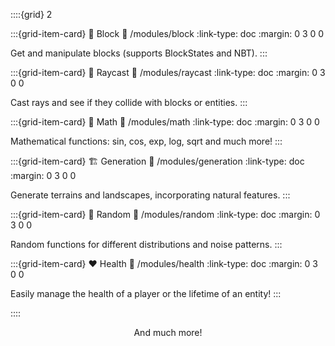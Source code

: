 ::::{grid} 2

:::{grid-item-card} 🧱 Block
:link: /modules/block
:link-type: doc
:margin: 0 3 0 0

Get and manipulate blocks (supports BlockStates and NBT).
:::

:::{grid-item-card} 🔦 Raycast
:link: /modules/raycast
:link-type: doc
:margin: 0 3 0 0

Cast rays and see if they collide with blocks or entities.
:::

:::{grid-item-card} 🧮 Math
:link: /modules/math
:link-type: doc
:margin: 0 3 0 0

Mathematical functions: sin, cos, exp, log, sqrt and much more!
:::

:::{grid-item-card} 🏗️ Generation
:link: /modules/generation
:link-type: doc
:margin: 0 3 0 0

Generate terrains and landscapes, incorporating natural features.
:::

:::{grid-item-card} 🎲 Random
:link: /modules/random
:link-type: doc
:margin: 0 3 0 0

Random functions for different distributions and noise patterns.
:::

:::{grid-item-card} ❤️ Health
:link: /modules/health
:link-type: doc
:margin: 0 3 0 0

Easily manage the health of a player or the lifetime of an entity!
:::

::::

<div align="center">And much more!</div>

